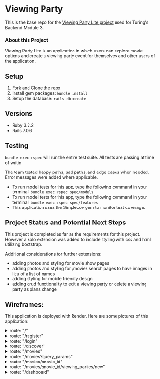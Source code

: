 # Viewing Party

This is the base repo for the [Viewing Party Lite project](https://backend.turing.edu/module3/projects/viewing_party_lite) used for Turing's Backend Module 3.

### About this Project

Viewing Party Lite is an application in which users can explore movie options and create a viewing party event for themselves and other users of the application.

## Setup

1. Fork and Clone the repo
2. Install gem packages: `bundle install`
3. Setup the database: `rails db:create`


## Versions
- Ruby 3.2.2
- Rails 7.0.6

## Testing
`bundle exec rspec` will run the entire test suite. All tests are passing at time of writin

The team tested happy paths, sad paths, and edge cases when needed. Error messages were added where applicable.

- To run model tests for this app, type the following command in your terminal:
    `bundle exec rspec spec/models`
- To run model tests for this app, type the following command in your terminal:
    `bundle exec rspec spec/features`
- This application uses the Simplecov gem to monitor test coverage.


## Project Status and Potential Next Steps
This project is completed as far as the requirements for this project. However a solo extension was added to include styling with css and html utilizing bootstrap.

Additional considerations for further extensions:
- adding photos and styling for movie show pages
- adding photos and styling for /movies search pages to have images in lieu of a list of names
- adding styling for mobile friendly design
- adding crud functionality to edit a viewing party or delete a viewing party as plans change


## Wireframes:
This application is deployed with Render. Here are some pictures of this application:
<details>
<summary>route: "/"</summary>

When visiting the root path "/" as a visitor (not logged in), the user will see the following:
![root page as a visiotr](<app/assets/images/root not logged in.png>)

If the user is logged in, they will also see a list of existing users on their root page.
![root page as a logged in user](<app/assets/images/logged in root page.png>)

</details>

<details>
<summary>route: "/register"</summary>


As a visitor, the user can click the button in the navigation bar to "create a new user". This will route them to the /register path where the user will fill out a form with their name, email and password (and password confirmation).
![register as a new user](<app/assets/images/register new user.png>)

All fields must be filled out in order for the new account to be created. A user will see validation error messages at the top of the screen if they do not completely fill out the form.
![validation errors for user when entire form is not filled out](<app/assets/images/validation errors creating new user.png>)

</details>

<details>
<summary>route: "/login"</summary>


As a visitor, the user can click the button in the navigation bar to "Log In". This will route them to the /login path where the user will fill out a form with their registered email and password
![login path user email and password](<app/assets/images/log in screen.png>)

</details>

<details>
<summary>route: "/discover"</summary>

As a visitor or a logged in user, the user can click the button in the navigation bar to "Discover Movies". This will route them to the /discover path where the user will see a button to discover top rated movies or to search movies by keyword input
![discover movies page with discover top rated movies or search by query buttons](<app/assets/images/logged in discover movies.png>)

</details>


<details>
<summary>route: "/movies"</summary>

As a visitor or a logged in user, after navigating to the /discover page, the user can click the button "Find Top Rated Movies". This will route the user to "/movies" where the user will see the top 20 movies. Each movie listed is a link to that movie's show page.
![find top rated movies](<app/assets/images/discover top movies.png>)

</details>

<details>
<summary>route: "/movies?query_params"</summary>

As a visitor or a logged in user, after navigating to the /discover page, the user can fill in a keyword in the form and click the "Find Movies" button. This will route the user to "/movies?#keyword=#{keyword_query}" where the user will see the 20 results of movie titles matching the inputted query word. Each movie listed is a link to that movie's show page.
![user searches query "spiderman" and gets top 20 results of movies matching that keyword](<app/assets/images/ spiderman discover results.png>)

</details>

<details>
<summary>route: "/movies/:movie_id"</summary>

As a visitor or a logged in user, after navigating to /movies or /movies?query, the user can click a link to that movies show page. They are then routed to "/movies/#{:movie_id}" path where the user can see details about that movie, including: title of the movie, that movies vote rating by users, runtime, genre categories, summary, top 10 cast members, and reviews left by users. The user also sees a button at the top of the page to "Create a Viewing Party for #{movie_title}".

![Movie show page for SpiderMan: Across the SpiderVerse](<app/assets/images/ spiderman discover results.png>)

</details>

<details>
<summary>route: "/movies/:movie_id/viewing_parties/new"</summary>

As a logged in user on a movie's show page, when they click the button to "Create a Viewing Party for #{movie_title}", it routes them to "/movies/:movie_id/viewing_parties/new" where they see a form to fill out the viewing party details of date, time and ability to invite other registered users to the viewing party. All fields of the form are required. The duration of the movie autopopulates with the selected movie's runtime but is adjustable by the user. The minimum duration of the party is the movie's runtime.
![viewing party date selection](<app/assets/images/spiderman VP date selection.png>)
![viewing party time selection](<app/assets/images/Spiderman VP time selection.png>)
![viewing party invite other registered users](<app/assets/images/Spiderman VP invite existing users.png>)


As a visitor on a movie's show page, if they click the button to "Create a Viewing Party for #{movie_title}", they receive an error that tells them they must be logged in order to create a viewing party.

</details>

<details>
<summary>route: "/dashboard"</summary>

As a logged in user on their dashboard page "/dashboard", the user can see all viewing parties they have been invited to or are hosting. Each movie listed has a link to that movie's show page, has the date and time of the viewing party, and whether they are "hosting" or "invited" to that viewing party.

![users dashboard](<app/assets/images/taylors dashboard.png>)

</details>